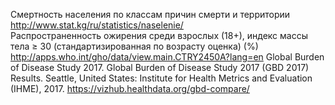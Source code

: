 Смертность населения по классам причин смерти и территории http://www.stat.kg/ru/statistics/naselenie/   
Распространенность ожирения среди взрослых (18+), индекс массы тела ≥ 30 (стандартизированная по возрасту оценка) (%) http://apps.who.int/gho/data/view.main.CTRY2450A?lang=en 
Global Burden of Disease Study 2017. Global Burden of Disease Study 2017 (GBD 2017) Results. Seattle, United States: Institute for Health Metrics and Evaluation (IHME), 2017. https://vizhub.healthdata.org/gbd-compare/
